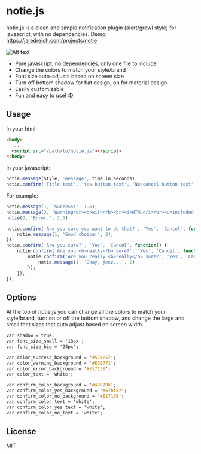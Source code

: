 # notie.js

notie.js is a clean and simple notification plugin (alert/growl style) for javascript, with no dependencies.
Demo: https://jaredreich.com/projects/notie

![Alt text](/demo.gif?raw=true "Demo")

* Pure javascript, no dependencies, only one file to include
* Change the colors to match your style/brand
* Font size auto-adjusts based on screen size
* Turn off bottom shadow for flat design, on for material design
* Easily customizable
* Fun and easy to use! :D

## Usage
In your html:
```html
<body>
  ...
  <script src="/path/to/notie.js"></script>
</body>
```
In your javascript:
```javascript
notie.message(style, 'message', time_in_seconds);
notie.confirm('Title text', 'Yes button text', 'No/cancel button text', yes_callback)
```
For example:
```javascript
notie.message(1, 'Success!', 1.5);
notie.message(2, 'Warning<br><b>with</b><br><i>HTML</i><br><u>included.</u>', 2);
notie(3, 'Error.', 2.5);

notie.confirm('Are you sure you want to do that?', 'Yes', 'Cancel', function() {
    notie.message(1, 'Good choice!', 2);
});
notie.confirm('Are you sure?', 'Yes', 'Cancel', function() {
    notie.confirm('Are you <b>really</b> sure?', 'Yes', 'Cancel', function() {
        notie.confirm('Are you really <b>really</b> sure?', 'Yes', 'Cancel', function() {
            notie.message(1, 'Okay, jeez...', 2);
        });
    });
});
```

## Options
At the top of notie.js you can change all the colors to match your style/brand, turn on or off the bottom shadow, and change the large and small font sizes that auto adjust based on screen width.
```css
var shadow = true;
var font_size_small = '18px';
var font_size_big = '24px';

var color_success_background = '#57BF57';
var color_warning_background = '#E3B771';
var color_error_background = '#E1715B';
var color_text = 'white';

var confirm_color_background = '#4D82D6';
var confirm_color_yes_background = '#57bf57';
var confirm_color_no_background = '#E1715B';
var confirm_color_text = 'white';
var confirm_color_yes_text = 'white';
var confirm_color_no_text = 'white';
```

## License
MIT